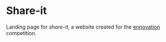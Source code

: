 # Share-it
Landing page for _share-it_, a website created for the [ennovation](https://ennovation.gr/) competition.
